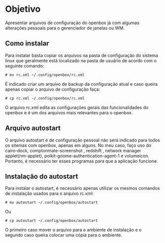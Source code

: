 # Objetivo

Apresentar arquivos de configuração do openbox já com algumas alterações pessoais para o gerenciador de janelas ou WM.

## Como instalar

Para instalar basta copiar os arquivos na pasta de configuração do sistema linux que geralmente está localizado na pasta de usuário de acordo com o seguinte comando:

```
# mv rc.xml ~/.config/openbox/rc.xml
```
É indicado criar um arquivo de backup da configuração atual e caso queira apenas copiar o arquivo de configuração faça:
```
# cp rc.xml ~/.config/openbox/rc.xml
```
O arquivo rc.xml edita as configurações gerais das funcionalidades do openbox e é um dos arquivos mais relevantes para o openbox.

## Arquivo autostart

O arquivo autostart é de configuração pessoal não será indicado para todos os sitemas com openbox, apenas em alguns. No meu caso, faço uso do cairo-dock, comptonmate-screenshot , redshift , network manager applet(nm-applet), polkit-gnome-authentication-agent-1 e volumeicon. Portanto, é necessário ter esses programas para que a aplicação funcione.

## Instalação do autostart

Para instalar o autostart, é necessário apenas utilizar os mesmos comandos de instalação usados para o arquivo rc.xml: 
```
# mv autostart ~/.config/openbox/autostart
```
Ou
```
# cp autostart ~/.config/openbox/autostart
```
O primeiro caso mover o arquivo para o ambiente de instalação e o segundo caso queira colocar uma cópia para o ambiente.

